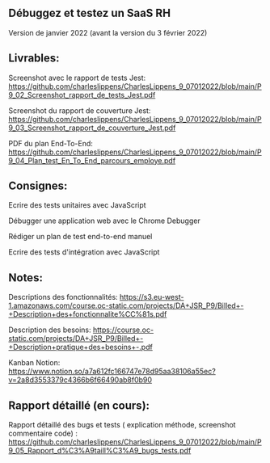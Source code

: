 ## Débuggez et testez un SaaS RH


Version de janvier 2022 (avant la version du 3 février 2022)


## Livrables:

Screenshot avec le rapport de tests Jest: https://github.com/charleslippens/CharlesLippens_9_07012022/blob/main/P9_02_Screenshot_rapport_de_tests_Jest.pdf

Screenshot du rapport de couverture Jest: https://github.com/charleslippens/CharlesLippens_9_07012022/blob/main/P9_03_Screenshot_rapport_de_couverture_Jest.pdf

PDF du plan End-To-End: https://github.com/charleslippens/CharlesLippens_9_07012022/blob/main/P9_04_Plan_test_En_To_End_parcours_employe.pdf


## Consignes:

Ecrire des tests unitaires avec JavaScript

Débugger une application web avec le Chrome Debugger

Rédiger un plan de test end-to-end manuel

Ecrire des tests d'intégration avec JavaScript


## Notes:

Descriptions des fonctionnalités: https://s3.eu-west-1.amazonaws.com/course.oc-static.com/projects/DA+JSR_P9/Billed+-+Description+des+fonctionnalite%CC%81s.pdf

Description des besoins: https://course.oc-static.com/projects/DA+JSR_P9/Billed+-+Description+pratique+des+besoins+-.pdf

Kanban Notion: https://www.notion.so/a7a612fc166747e78d95aa38106a55ec?v=2a8d3553379c4366b6f66490ab8f0b90

## Rapport détaillé (en cours):

Rapport détaillé des bugs et tests ( explication méthode, screenshot commentaire code) : 
https://github.com/charleslippens/CharlesLippens_9_07012022/blob/main/P9_05_Rapport_d%C3%A9taill%C3%A9_bugs_tests.pdf
